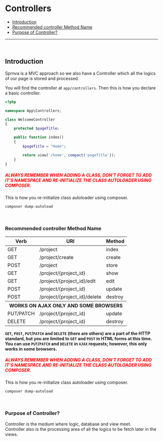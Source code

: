 # Controllers

- [Introduction](#intro)
- [Recommended controller Method Name](#recommended-names)
- [Purpose of Controller?](#purpose)

---

<a name="intro" style="padding-top: 30px;">&nbsp;</a>
## Introduction
Sprnva is a MVC approach so we also have a Controller which all the logics of our page is stored and processed.

You will find the controller at `app/controllers`. Then this is how you declare a basic controller.
```php
<?php

namespace App\Controllers;

class WelcomeController
{
    protected $pageTitle;

    public function index()
    {
        $pageTitle = "Home";

        return view('/home', compact('pageTitle'));
    }
}
```
##### <span style="color:red">**ALWAYS REMEMBER WHEN ADDING A CLASS, DON'T FORGET TO ADD IT'S NAMESPACE AND RE-INITIALIZE THE CLASS AUTOLOADER USING COMPOSER.**</span>

This is how you re-initialize class autoloader using composer.
```bash
composer dump-autoload
```

<a name="recommended-names" style="padding-top: 30px;">&nbsp;</a>
### Recommended controller Method Name
<table class="table table-bordered">
    <thead>
        <tr>
            <th>Verb</th>
            <th>URI</th>
            <th>Method</th>
        </tr>
    </thead>
    <tbody>
        <tr>
            <td>GET</td>
            <td>/project</td>
            <td>index</td>
        </tr>
        <tr>
            <td>GET</td>
            <td>/project/create</td>
            <td>create</td>
        </tr>
        <tr>
            <td>POST</td>
            <td>/project</td>
            <td>store</td>
        </tr>
        <tr>
            <td>GET</td>
            <td>/project/{project_id}</td>
            <td>show</td>
        </tr>
        <tr>
            <td>GET</td>
            <td>/project/{project_id}/edit</td>
            <td>edit</td>
        </tr>
        <tr>
            <td>POST</td>
            <td>/project/{project_id}</td>
            <td>update</td>
        </tr>
        <tr>
            <td>POST</td>
            <td>/project/{project_id}/delete</td>
            <td>destroy</td>
        </tr>
        <tr>
            <th colspan="3" class="text-center">WORKS ON AJAX ONLY AND SOME BROWSERS</th>
        </tr>
        <tr>
            <td>PUT/PATCH</td>
            <td>/project/{project_id}</td>
            <td>update</td>
        </tr>
        <tr>
            <td>DELETE</td>
            <td>/project/{project_id}</td>
            <td>destroy</td>
        </tr>
    </tbody>
</table>

**`GET`, `POST`, `PUT`/`PATCH` and `DELETE` (there are others) are a part of the HTTP standard, but you are limited to `GET` and `POST` in HTML forms at this time. You can use `PUT`/`PATCH` and `DELETE` in `AJAX` requests; however, this only works in some browsers.**

##### <span style="color:red">**ALWAYS REMEMBER WHEN ADDING A CLASS, DON'T FORGET TO ADD IT'S NAMESPACE AND RE-INITIALIZE THE CLASS AUTOLOADER USING COMPOSER.**</span>

This is how you re-initialize class autoloader using composer.
```bash
composer dump-autoload
```

<a name="purpose" style="padding-top: 30px;">&nbsp;</a>
### Purpose of Controller?
Controller is the medium where logic, database and view meet.<br> Controller also is the processing area of all the logics to be fetch later in the views.